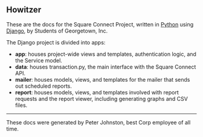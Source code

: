 [//]: # (This is the markdown file for the main page of the docs.)
## Howitzer
These are the docs for the Square Connect Project, written in [Python](https://www.python.org/) using [Django](http://djangoproject.com/), by Students of Georgetown, Inc.

The Django project is divided into apps:
- __app__: houses project-wide views and templates, authentication logic, and the Service model.
- __data__: houses transaction.py, the main interface with the Square Connect API.
- __mailer__: houses models, views, and templates for the mailer that sends out scheduled reports.
- __report__: houses models, views, and templates involved with report requests and the report viewer, including generating graphs and CSV files.

***

These docs were generated by Peter Johnston, best Corp employee of all time.
